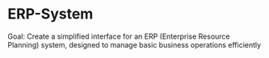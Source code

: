 # ERP-System
Goal: Create a simplified interface for an ERP (Enterprise Resource Planning) system, designed to manage basic business operations efficiently
